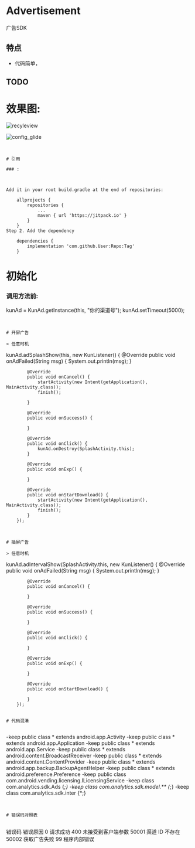 # Advertisement

广告SDK


## 特点

* 代码简单，


## TODO 



# 效果图:

![recyleview](pics/pic1.png)







![config_glide](pics/pic2.png)




```


# 引用

### :



Add it in your root build.gradle at the end of repositories:

	allprojects {
		repositories {
			...
			maven { url 'https://jitpack.io' }
		}
	}
Step 2. Add the dependency

	dependencies {
		implementation 'com.github.User:Repo:Tag'
	}

```



# 初始化

### 调用方法前:



 kunAd = KunAd.getInstance(this, "你的渠道号");
        kunAd.setTimeout(5000);

```


# 开屏广告

> 任意时机

```
kunAd.adSplashShow(this, new KunListener() {
            @Override
            public void onAdFailed(String msg) {
                System.out.println(msg);
            }

            @Override
            public void onCancel() {
                startActivity(new Intent(getApplication(), MainActivity.class));
                finish();

            }

            @Override
            public void onSuccess() {

            }

            @Override
            public void onClick() {
                kunAd.onDestroy(SplashActivity.this);
            }

            @Override
            public void onExp() {

            }

            @Override
            public void onStartDownload() {
                startActivity(new Intent(getApplication(), MainActivity.class));
                finish();
            }
        });
```


# 插屏广告

> 任意时机

```
   kunAd.adIntervalShow(SplashActivity.this, new KunListener() {
            @Override
            public void onAdFailed(String msg) {
                System.out.println(msg);
            }

            @Override
            public void onCancel() {

            }

            @Override
            public void onSuccess() {

            }

            @Override
            public void onClick() {

            }

            @Override
            public void onExp() {

            }

            @Override
            public void onStartDownload() {

            }
        });
```

# 代码混淆


```
 -keep public class * extends android.app.Activity
 -keep public class * extends android.app.Application
 -keep public class * extends android.app.Service
 -keep public class * extends android.content.BroadcastReceiver
 -keep public class * extends android.content.ContentProvider
 -keep public class * extends android.app.backup.BackupAgentHelper
 -keep public class * extends android.preference.Preference
 -keep public class com.android.vending.licensing.ILicensingService
 -keep class com.analytics.sdk.Ads {*;}
 -keep class com.analytics.sdk.model.** {*;}
 -keep class com.analytics.sdk.inter {*;}
```


# 错误码对照表


```
错误码 错误原因
0 请求成功
400 未接受到客户端参数
50001 渠道 ID 不存在
50002 获取广告失败
99 程序内部错误
```


